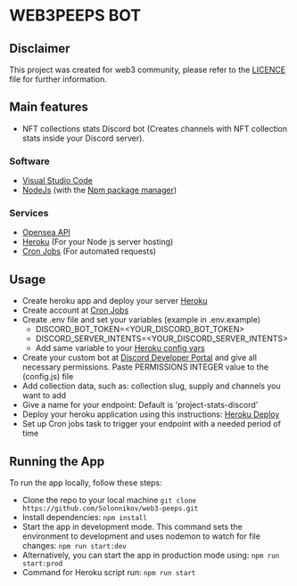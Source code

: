 # WEB3PEEPS BOT

## Disclaimer
This project was created for web3 community, please refer to the [LICENCE](LICENSE) file for further information.

## Main features
- NFT collections stats Discord bot (Creates channels with NFT collection stats inside your Discord server).

### Software
- [Visual Studio Code](https://code.visualstudio.com/)
- [NodeJs](https://nodejs.org/) (with the [Npm package manager](https://www.npmjs.com/))

### Services
- [Opensea API](https://docs.opensea.io/reference/api-overview)
- [Heroku](https://dashboard.heroku.com/) (For your Node js server hosting) 
- [Cron Jobs](https://cron-job.org/en/) (For automated requests)

## Usage
- Create heroku app and deploy your server [Heroku](https://dashboard.heroku.com/)
- Create account at [Cron Jobs](https://cron-job.org/en/)
- Create .env file and set your variables (example in .env.example)
  - DISCORD_BOT_TOKEN=<YOUR_DISCORD_BOT_TOKEN>
  - DISCORD_SERVER_INTENTS=<YOUR_DISCORD_SERVER_INTENTS>
  - Add same variable to your [Heroku config vars](https://dashboard.heroku.com/apps/web3-peeps/settings)
- Create your custom bot at [Discord Developer Portal](https://discord.com/developers) and give all necessary permissions. Paste PERMISSIONS INTEGER value to the (config.js) file
- Add collection data, such as: collection slug, supply and channels you want to add
- Give a name for your endpoint: Default is 'project-stats-discord'
- Deploy your heroku application using this instructions: [Heroku Deploy](https://dashboard.heroku.com/apps/web3-peeps/deploy/heroku-git)
- Set up Cron jobs task to trigger your endpoint with a needed period of time

## Running the App
To run the app locally, follow these steps:

- Clone the repo to your local machine 
`git clone https://github.com/Solonnikov/web3-peeps.git`
- Install dependencies:
`npm install`
- Start the app in development mode. This command sets the environment to development and uses nodemon to watch for file changes:
`npm run start:dev`
- Alternatively, you can start the app in production mode using:
`npm run start:prod`
- Command for Heroku script run:
`npm run start`
